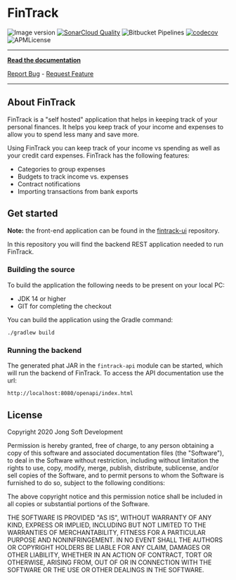 # FinTrack
![Image version](https://img.shields.io/docker/v/gjong/fintrack?sort=semver)
[![SonarCloud Quality](https://sonarcloud.io/api/project_badges/measure?project=com.jongsoft.finance%3Acashflow&metric=alert_status&?style=flat-square)](https://sonarcloud.io/dashboard?id=com.jongsoft.finance%3Acashflow)
![Bitbucket Pipelines](https://img.shields.io/bitbucket/pipelines/jongsoftdev/fintrack-application/master)
[![codecov](https://codecov.io/bb/jongsoftdev/fintrack-application/branch/master/graph/badge.svg)](https://codecov.io/bb/jongsoftdev/fintrack-application)
![APMLicense](https://img.shields.io/apm/l/vim-mode.svg?style=flat-square)

-----------------------

**[Read the documentation](https://fintrack.jongsoft.com/)**

[Report Bug](https://jongsoftdev.atlassian.net/issues/?jql=issuetype%20%3D%20Bug%20AND%20project%20%3D%20FIN%20AND%20resolution%20%3D%20Unresolved%20ORDER%20BY%20priority%20DESC) - [Request Feature](https://jongsoftdev.atlassian.net/browse/FIN-23?jql=issuetype%20%3D%20Story%20AND%20project%20%3D%20FIN%20AND%20resolution%20%3D%20Unresolved%20ORDER%20BY%20priority%20DESC)

-----------------------

## About FinTrack
FinTrack is a "self hosted" application that helps in keeping track of your personal finances. It helps you keep track
of your income and expenses to allow you to spend less many and save more.

Using FinTrack you can keep track of your income vs spending as well as your credit card expenses. FinTrack has the 
following features:

* Categories to group expenses
* Budgets to track income vs. expenses
* Contract notifications
* Importing transactions from bank exports

## Get started

**Note:** the front-end application can be found in the [fintrack-ui](https://bitbucket.org/jongsoftdev/fintrack-ui) repository.

In this repository you will find the backend REST application needed to run FinTrack.

### Building the source

To build the application the following needs to be present on your local PC:

* JDK 14 or higher
* GIT for completing the checkout

You can build the application using the Gradle command:

    ./gradlew build

### Running the backend

The generated phat JAR in the ```fintrack-api``` module can be started, which will run the backend of FinTrack. To access the
API documentation use the url:

    http://localhost:8080/openapi/index.html

## License
Copyright 2020 Jong Soft Development

Permission is hereby granted, free of charge, to any person obtaining a copy of this software and 
associated documentation files (the "Software"), to deal in the Software without restriction, including 
without limitation the rights to use, copy, modify, merge, publish, distribute, sublicense, and/or sell
copies of the Software, and to permit persons to whom the Software is furnished to do so, subject to 
the following conditions:

The above copyright notice and this permission notice shall be included in all copies or substantial 
portions of the Software.

THE SOFTWARE IS PROVIDED "AS IS", WITHOUT WARRANTY OF ANY KIND, EXPRESS OR IMPLIED, INCLUDING BUT NOT
LIMITED TO THE WARRANTIES OF MERCHANTABILITY, FITNESS FOR A PARTICULAR PURPOSE AND NONINFRINGEMENT. 
IN NO EVENT SHALL THE AUTHORS OR COPYRIGHT HOLDERS BE LIABLE FOR ANY CLAIM, DAMAGES OR OTHER LIABILITY, 
WHETHER IN AN ACTION OF CONTRACT, TORT OR OTHERWISE, ARISING FROM, OUT OF OR IN CONNECTION WITH THE SOFTWARE 
OR THE USE OR OTHER DEALINGS IN THE SOFTWARE.
